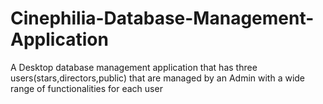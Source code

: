 # Cinephilia-Database-Management-Application


A Desktop database management application that has three users(stars,directors,public) that are managed by an Admin with a wide range of functionalities for each user
